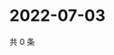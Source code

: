 # 2022-07-03

共 0 条

<!-- BEGIN WEIBO -->
<!-- 最后更新时间 Sun Jul 03 2022 23:01:02 GMT+0800 (China Standard Time) -->

<!-- END WEIBO -->
